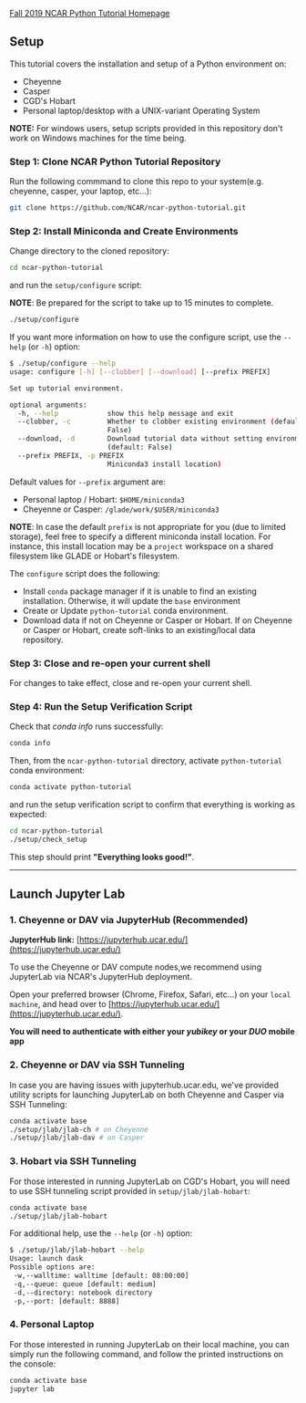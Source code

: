 <!--
.. title: Fall 2019 NCAR Python Tutorial Instructions
.. slug: instructions
.. date: 2019-09-18 08:00:00 UTC-07:00
.. tags: tutorial, instructions
.. category: 
.. link: 
.. description: 
.. type: text
-->

[Fall 2019 NCAR Python Tutorial Homepage](/pages/fall2019/)

## Setup

This tutorial covers the installation and setup of a Python environment on:

- Cheyenne
- Casper
- CGD's Hobart
- Personal laptop/desktop with a UNIX-variant Operating System

**NOTE:** For windows users, setup scripts provided in this repository don't
work on Windows machines for the time being.

### Step 1: Clone NCAR Python Tutorial Repository

Run the following commmand to clone this repo to your system(e.g. cheyenne,
casper, your laptop, etc...):

```bash
git clone https://github.com/NCAR/ncar-python-tutorial.git
```

### Step 2: Install Miniconda and Create Environments

Change directory to the cloned repository:

```bash
cd ncar-python-tutorial
```

and run the `setup/configure` script:

**NOTE**: Be prepared for the script to take up to 15 minutes to complete.

```bash
./setup/configure
```

If you want more information on how to use the configure script, use the `--help` (or `-h`)
option:

```bash
$ ./setup/configure --help
usage: configure [-h] [--clobber] [--download] [--prefix PREFIX]

Set up tutorial environment.

optional arguments:
  -h, --help            show this help message and exit
  --clobber, -c         Whether to clobber existing environment (default:
                        False)
  --download, -d        Download tutorial data without setting environment up
                        (default: False)
  --prefix PREFIX, -p PREFIX
                        Miniconda3 install location)
```

Default values for ``--prefix`` argument are:

- Personal laptop / Hobart: `$HOME/miniconda3`
- Cheyenne or Casper: `/glade/work/$USER/miniconda3`

**NOTE**: In case the default `prefix` is not appropriate for you (due to limited storage),
feel free to specify a different miniconda install location. For instance, this install
location may be a `project` workspace on a shared filesystem like GLADE or Hobart's filesystem.

The `configure` script does the following:

- Install `conda` package manager if it is unable to find an existing installation. Otherwise,
  it will update the `base` environment
- Create or Update `python-tutorial` conda environment.
- Download data if not on Cheyenne or Casper or Hobart. If on Cheyenne or Casper or Hobart,
  create soft-links to an existing/local data repository.

### Step 3: Close and re-open your current shell

For changes to take effect, close and re-open your current shell.

### Step 4: Run the Setup Verification Script

Check that *conda info* runs successfully:

```bash
conda info
```

Then, from the `ncar-python-tutorial` directory, activate `python-tutorial` conda environment:

```bash
conda activate python-tutorial
```

and run the setup verification script to confirm that everything is working as expected:

```bash
cd ncar-python-tutorial
./setup/check_setup
```

This step should print **"Everything looks good!"**.

----

## Launch Jupyter Lab

### 1. Cheyenne or DAV via JupyterHub (Recommended)

**JupyterHub link:** [https://jupyterhub.ucar.edu/](https://jupyterhub.ucar.edu/)

To use the Cheyenne or DAV compute nodes,we recommend using JupyterLab via NCAR's
JupyterHub deployment.

Open your preferred browser (Chrome, Firefox, Safari, etc...) on your ``local machine``,
and head over to [https://jupyterhub.ucar.edu/](https://jupyterhub.ucar.edu/).

**You will need to authenticate with either your _yubikey_ or your _DUO_ mobile app**

### 2. Cheyenne or DAV via SSH Tunneling

In case you are having issues with jupyterhub.ucar.edu, we've provided utility scripts for
launching JupyterLab on both Cheyenne and Casper via SSH Tunneling:

```bash
conda activate base
./setup/jlab/jlab-ch # on Cheyenne
./setup/jlab/jlab-dav # on Casper
```

### 3. Hobart via SSH Tunneling

For those interested in running JupyterLab on CGD's Hobart, you will need to use SSH
tunneling script provided in `setup/jlab/jlab-hobart`:

```bash
conda activate base
./setup/jlab/jlab-hobart
```

For additional help, use the `--help` (or `-h`) option:

```bash
$ ./setup/jlab/jlab-hobart --help
Usage: launch dask
Possible options are:
 -w,--walltime: walltime [default: 08:00:00]
 -q,--queue: queue [default: medium]
 -d,--directory: notebook directory
 -p,--port: [default: 8888]
```

### 4. Personal Laptop

For those interested in running JupyterLab on their local machine, you can simply run the
following command, and follow the printed instructions on the console:

```bash
conda activate base
jupyter lab
```
